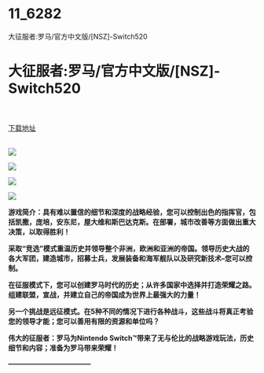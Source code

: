 # 11_6282
大征服者:罗马/官方中文版/[NSZ]-Switch520
# 大征服者:罗马/官方中文版/[NSZ]-Switch520
 <br/></br>
[下载地址](https://www.switch520.cc/article/6282 "下载地址")
<br/></br>

<p><span><strong><img src="https://www.switch520.cc/muke_img/upload_art_editor_20200926-1_78268bc49ff5dcba59a47f01e1d4f390.jpg"></strong></span></p>
<p><span><strong><img src="https://www.switch520.cc/muke_img/upload_art_editor_20200926-1_cbc1a86676d87ea4058998e8738129cf.jpg"></strong></span></p>
<p><span><strong><img src="https://www.switch520.cc/muke_img/upload_art_editor_20200926-1_fa7cf019dc9c24091d9ff34c12c1e538.jpg"></strong></span></p>
<p><span><strong><img src="https://www.switch520.cc/muke_img/upload_art_editor_20200926-1_298ab767f0a8681c04618e6689356008.jpg"></strong></span></p>
<p></p>
<p><span><strong>游戏简介：具有难以置信的细节和深度的战略经验，您可以控制出色的指挥官，包括凯撒，庞培，安东尼，屋大维和斯巴达克斯。在部署，城市改善等方面做出重大决策，以取得胜利！</strong></span></p>
<p><span><strong>采取“竞选”模式重温历史并领导整个非洲，欧洲和亚洲的帝国。领导历史大战的各大军团，建造城市，招募士兵，发展装备和海军舰队以及研究新技术–您可以控制。</strong></span></p>
<p></p>
<p><span><strong>在征服模式下，您可以创建罗马时代的历史；从许多国家中选择并打造荣耀之路。组建联盟，宣战，并建立自己的帝国成为世界上最强大的力量！</strong></span></p>
<p></p>
<p><span><strong>另一个挑战是远征模式。在5种不同的情况下进行各种战斗，这些战斗将真正考验您的领导才能；您可以善用有限的资源和单位吗？</strong></span></p>
<p></p>
<p><span><strong>伟大的征服者：罗马为Nintendo Switch™带来了无与伦比的战略游戏玩法，历史细节和内容；准备为罗马带来荣耀！</strong></span></p>
<p><span><strong>————————————</strong></span></p>
